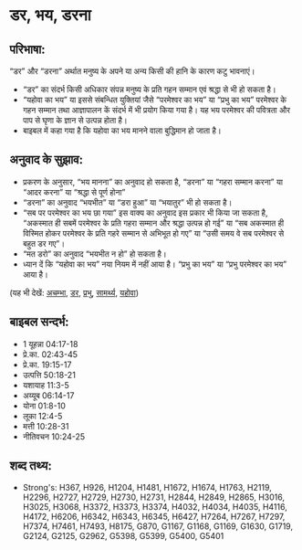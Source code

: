 # डर, भय, डरना #

## परिभाषा: ##

“डर” और “डरना” अर्थात मनुष्य के अपने या अन्य किसी की हानि के कारण कटु भावनाएं।

* “डर” का संदर्भ किसी अधिकार संपन्न मनुष्य के प्रति गहन सम्मान एवं श्रद्धा से भी हो सकता है।
* “यहोवा का भय” या इससे संबन्धित युक्तियां जैसे “परमेश्वर का भय” या “प्रभु का भय” परमेश्वर के गहन सम्मान तथा आज्ञापालन कें संदर्भ में भी प्रयोग किया गया है। यह भय परमेश्वर की पवित्रता और पाप से घृणा के ज्ञान से उत्पन्न होता है।
* बाइबल में कहा गया है कि यहोवा का भय मानने वाला बुद्धिमान हो जाता है।

## अनुवाद के सुझाव: ##

* प्रकरण के अनुसार, “भय मानना” का अनुवाद हो सकता है, “डरना” या “गहरा सम्मान करना” या “आदर करना” या “श्रद्धा से पूर्ण होना”
* “डरना” का अनुवाद “भयभीत” या “डरा हुआ” या “भयातुर” भी हो सकता है।
* “सब पर परमेश्वर का भय छा गया” इस वाक्य का अनुवाद इस प्रकार भी किया जा सकता है, “अकस्मात ही सबमें परमेश्वर के प्रति गहरा सम्मान और श्रद्धा उत्पन्न हो गई” या “सब अकस्मात ही विस्मित होकर परमेश्वर के प्रति गहरे सम्मान से अभिभूत हो गए” या “उसी समय वे सब परमेश्वर से बहुत डर गए”।
* “मत डरो” का अनुवाद “भयभीत न हो” हो सकता है।
* ध्यान दें कि “यहोवा का भय” नया नियम में नहीं आया है। “प्रभु का भय” या “प्रभु परमेश्वर का भय” आया है।

(यह भी देखें: [अचम्भा](../amazed.md), [डर](../awe.md), [प्रभु](../lordgod.md), [सामर्थ्य](../power.md), [यहोवा](../yahweh.md))

## बाइबल सन्दर्भ: ##

* 1 यूहन्ना 04:17-18
* प्रे.का. 02:43-45
* प्रे.का. 19:15-17
* उत्पत्ति 50:18-21
* यशायाह 11:3-5
* अय्यूब 06:14-17
* योना 01:8-10
* लूका 12:4-5
* मत्ती 10:28-31
* नीतिवचन 10:24-25

## शब्द तथ्य: ##

* Strong's: H367, H926, H1204, H1481, H1672, H1674, H1763, H2119, H2296, H2727, H2729, H2730, H2731, H2844, H2849, H2865, H3016, H3025, H3068, H3372, H3373, H3374, H4032, H4034, H4035, H4116, H4172, H6206, H6342, H6343, H6345, H6427, H7264, H7267, H7297, H7374, H7461, H7493, H8175, G870, G1167, G1168, G1169, G1630, G1719, G2124, G2125, G2962, G5398, G5399, G5400, G5401
